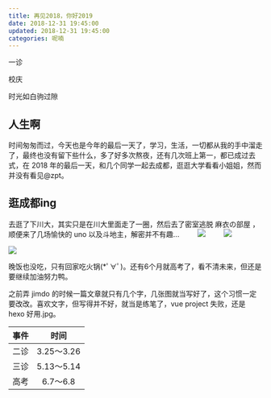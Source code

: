 ```yaml
---
title: 再见2018，你好2019
date: 2018-12-31 19:45:00
updated: 2018-12-31 19:45:00
categories: 呢喃
---
```


一诊

校庆

时光如白驹过隙<!--more-->

## 人生啊

时间匆匆而过，今天也是今年的最后一天了，学习，生活，一切都从我的手中溜走了，最终也没有留下些什么，多了好多次熬夜，还有几次班上第一，都已成过去式，在 2018 年的最后一天，和几个同学一起去成都，逛逛大学看看小姐姐，然而并没有看见@zpt。

## 逛成都ing

去逛了下川大，其实只是在川大里面走了一圈，然后去了密室逃脱 麻衣の部屋 ，顺便来了几场愉快的 uno 以及斗地主，解密并不有趣...
　　
![](/images/2018-bye/1.webp)
　　
![](/images/2018-bye/2.webp)

![](/images/2018-bye/3.webp)

晚饭也没吃，只有回家吃火锅(*ﾟ∀ﾟ)。还有6个月就高考了，看不清未来，但还是要继续加油努力鸭。

之前弄 jimdo 的时候一篇文章就只有几个字，几张图就当写好了，这个习惯一定要改改。喜欢文字，但写得并不好，就当是练笔了，vue project 失败，还是 hexo 好用.jpg。


| 事件 | 时间 |
| :----: | :----: |
| 二诊 | 3.25～3.26 |
| 三诊 | 5.13～5.14 |
| 高考 | 6.7～6.8 |
